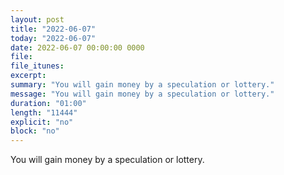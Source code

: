 ```yaml
---
layout: post
title: "2022-06-07"
today: "2022-06-07"
date: 2022-06-07 00:00:00 0000
file:
file_itunes:
excerpt:
summary: "You will gain money by a speculation or lottery."
message: "You will gain money by a speculation or lottery."
duration: "01:00"
length: "11444"
explicit: "no"
block: "no"
---
```

You will gain money by a speculation or lottery.

